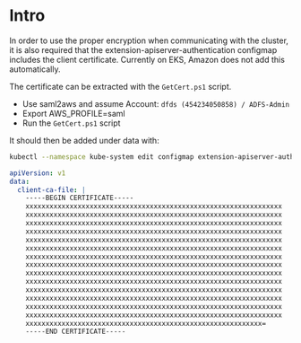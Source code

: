 # Intro

In order to use the proper encryption when communicating with the cluster, it is also required that the extension-apiserver-authentication configmap includes the client certificate. Currently on EKS, Amazon does not add this automatically.

The certificate can be extracted with the `GetCert.ps1` script.
 - Use saml2aws and assume Account: `dfds (454234050858) / ADFS-Admin`
 - Export AWS_PROFILE=saml
 - Run the `GetCert.ps1` script


It should then be added under data with:

```bash
kubectl --namespace kube-system edit configmap extension-apiserver-authentication
```

```yaml
apiVersion: v1
data:
  client-ca-file: |
    -----BEGIN CERTIFICATE-----
    xxxxxxxxxxxxxxxxxxxxxxxxxxxxxxxxxxxxxxxxxxxxxxxxxxxxxxxxxxxxxxxx
    xxxxxxxxxxxxxxxxxxxxxxxxxxxxxxxxxxxxxxxxxxxxxxxxxxxxxxxxxxxxxxxx
    xxxxxxxxxxxxxxxxxxxxxxxxxxxxxxxxxxxxxxxxxxxxxxxxxxxxxxxxxxxxxxxx
    xxxxxxxxxxxxxxxxxxxxxxxxxxxxxxxxxxxxxxxxxxxxxxxxxxxxxxxxxxxxxxxx
    xxxxxxxxxxxxxxxxxxxxxxxxxxxxxxxxxxxxxxxxxxxxxxxxxxxxxxxxxxxxxxxx
    xxxxxxxxxxxxxxxxxxxxxxxxxxxxxxxxxxxxxxxxxxxxxxxxxxxxxxxxxxxxxxxx
    xxxxxxxxxxxxxxxxxxxxxxxxxxxxxxxxxxxxxxxxxxxxxxxxxxxxxxxxxxxxxxxx
    xxxxxxxxxxxxxxxxxxxxxxxxxxxxxxxxxxxxxxxxxxxxxxxxxxxxxxxxxxxxxxxx
    xxxxxxxxxxxxxxxxxxxxxxxxxxxxxxxxxxxxxxxxxxxxxxxxxxxxxxxxxxxxxxxx
    xxxxxxxxxxxxxxxxxxxxxxxxxxxxxxxxxxxxxxxxxxxxxxxxxxxxxxxxxxxxxxxx
    xxxxxxxxxxxxxxxxxxxxxxxxxxxxxxxxxxxxxxxxxxxxxxxxxxxxxxxxxxxxxxxx
    xxxxxxxxxxxxxxxxxxxxxxxxxxxxxxxxxxxxxxxxxxxxxxxxxxxxxxxxxxxxxxxx
    xxxxxxxxxxxxxxxxxxxxxxxxxxxxxxxxxxxxxxxxxxxxxxxxxxxxxxxxxxxxxxxx
    xxxxxxxxxxxxxxxxxxxxxxxxxxxxxxxxxxxxxxxxxxxxxxxxxxxxxxxxxxxxxxxx
    xxxxxxxxxxxxxxxxxxxxxxxxxxxxxxxxxxxxxxxxxxxxxxxxxxxxxxxxxxx=
    -----END CERTIFICATE-----
```
